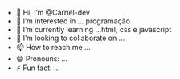 - 👋 Hi, I’m @Carriel-dev
- 👀 I’m interested in ... programação
- 🌱 I’m currently learning ...html, css e javascript
- 💞️ I’m looking to collaborate on ...
- 📫 How to reach me ...
- 😄 Pronouns: ...
- ⚡ Fun fact: ...

<!---
Carriel-dev/Carriel-dev is a ✨ special ✨ repository because its `README.md` (this file) appears on your GitHub profile.
You can click the Preview link to take a look at your changes.
--->

